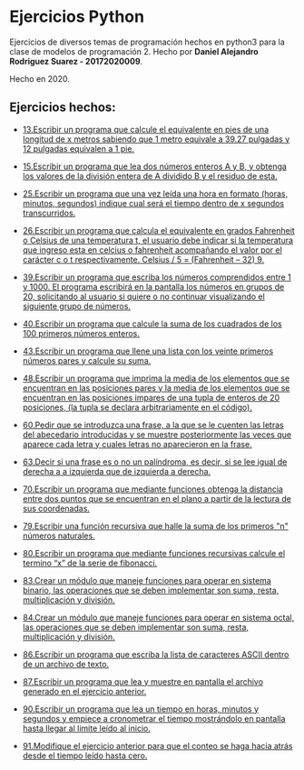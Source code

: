# Ejercicios Python
Ejercicios de diversos temas de programación hechos en python3 para la clase de modelos de programación 2. Hecho por **Daniel Alejandro Rodriguez Suarez  - 20172020009**.

Hecho en 2020.

## Ejercicios hechos:
* [13.Escribir un programa que calcule el equivalente en pies de una longitud de x metros
sabiendo que 1 metro equivale a 39.27 pulgadas y 12 pulgadas equivalen a 1 pie.](https://github.com/el-NASA/Ejercicios-python/blob/master/ejer13.py)


* [15.Escribir un programa que lea dos números enteros A y B, y obtenga los valores de la
división entera de A dividido B y el residuo de esta.](https://github.com/el-NASA/Ejercicios-python/blob/master/ejer15.py)

* [25.Escribir un programa que una vez leída una hora en formato (horas, minutos, segundos)
indique cual será el tiempo dentro de x segundos transcurridos.](https://github.com/el-NASA/Ejercicios-python/blob/master/ejer25.py)

* [26.Escribir un programa que calcula el equivalente en grados Fahrenheit o Celsius de una
temperatura t, el usuario debe indicar si la temperatura que ingreso esta en celcius o
fahrenheit acompañando el valor por el carácter c o t respectivamente.
Celsius / 5 = (Fahrenheit – 32) 9.](https://github.com/el-NASA/Ejercicios-python/blob/master/ejer26.py)

* [39.Escribir un programa que escriba los números comprendidos entre 1 y 1000. El programa
escribirá en la pantalla los números en grupos de 20, solicitando al usuario si quiere o no
continuar visualizando el siguiente grupo de números.](https://github.com/el-NASA/Ejercicios-python/blob/master/ejer39.py)

* [40.Escribir un programa que calcule la suma de los cuadrados de los 100 primeros números
enteros.](https://github.com/el-NASA/Ejercicios-python/blob/master/ejer40.py)

* [43.Escribir un programa que llene una lista con los veinte primeros números pares y calcule su
suma.](https://github.com/el-NASA/Ejercicios-python/blob/master/ejer43.py)


* [48.Escribir un programa que imprima la media de los elementos que se encuentran en las
posiciones pares y la media de los elementos que se encuentran en las posiciones impares de una tupla de enteros de 20 posiciones, (la tupla se declara arbitrariamente en el código).](https://github.com/el-NASA/Ejercicios-python/blob/master/ejer48.py)

* [60.Pedir que se introduzca una frase, a la que se le cuenten las letras del abecedario
introducidas y se muestre posteriormente las veces que aparece cada letra y cuales letras no
aparecieron en la frase.](https://github.com/el-NASA/Ejercicios-python/blob/master/ejer60.py)

* [63.Decir si una frase es o no un palíndroma, es decir, si se lee igual de derecha a a izquierda
que de izquierda a derecha.](https://github.com/el-NASA/Ejercicios-python/blob/master/ejer70.py)

* [70.Escribir un programa que mediante funciones obtenga la distancia entre dos puntos que se
encuentran en el plano a partir de la lectura de sus coordenadas.](https://github.com/el-NASA/Ejercicios-python/blob/master/ejer70.py)

* [79.Escribir una función recursiva que halle la suma de los primeros "n" números naturales.](https://github.com/el-NASA/Ejercicios-python/blob/master/ejer79.py)

* [80.Escribir un programa que mediante funciones recursivas calcule el termino “x” de la serie de
fibonacci.](https://github.com/el-NASA/Ejercicios-python/blob/master/ejer86.py)

* [83.Crear un módulo que maneje funciones para operar en sistema binario, las operaciones que
se deben implementar son suma, resta, multiplicación y división.](https://github.com/el-NASA/Ejercicios-python/blob/master/ejer83)

* [84.Crear un módulo que maneje funciones para operar en sistema octal, las operaciones que se
deben implementar son suma, resta, multiplicación y división.](https://github.com/el-NASA/Ejercicios-python/blob/master/ejer84)

* [86.Escribir un programa que escriba la lista de caracteres ASCII dentro de un archivo de texto.](https://github.com/el-NASA/Ejercicios-python/blob/master/ejer86)

* [87.Escribir un programa que lea y muestre en pantalla el archivo generado en el ejercicio
anterior.](https://github.com/el-NASA/Ejercicios-python/blob/master/ejer87)

* [90.Escribir un programa que lea un tiempo en horas, minutos y segundos y empiece a
cronometrar el tiempo mostrándolo en pantalla hasta llegar al limite leído al inicio.](https://github.com/el-NASA/Ejercicios-python/blob/master/ejer90.py)

* [91.Modifique el ejercicio anterior para que el conteo se haga hacia atrás desde el tiempo leído
hasta cero.](https://github.com/el-NASA/Ejercicios-python/blob/master/ejer91.py)
